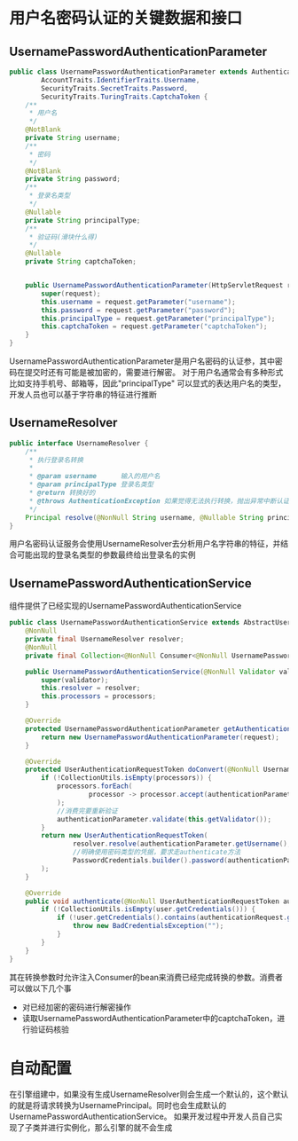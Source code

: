 # 用户名密码认证的关键数据和接口

## UsernamePasswordAuthenticationParameter

```java
public class UsernamePasswordAuthenticationParameter extends AuthenticationRequestParameter implements
        AccountTraits.IdentifierTraits.Username,
        SecurityTraits.SecretTraits.Password,
        SecurityTraits.TuringTraits.CaptchaToken {
    /**
     * 用户名
     */
    @NotBlank
    private String username;
    /**
     * 密码
     */
    @NotBlank
    private String password;
    /**
     * 登录名类型
     */
    @Nullable
    private String principalType;
    /**
     * 验证码(滑块什么得)
     */
    @Nullable
    private String captchaToken;


    public UsernamePasswordAuthenticationParameter(HttpServletRequest request) {
        super(request);
        this.username = request.getParameter("username");
        this.password = request.getParameter("password");
        this.principalType = request.getParameter("principalType");
        this.captchaToken = request.getParameter("captchaToken");
    }
}
```

UsernamePasswordAuthenticationParameter是用户名密码的认证参，其中密码在提交时还有可能是被加密的，需要进行解密。
对于用户名通常会有多种形式比如支持手机号、邮箱等，因此"principalType"
可以显式的表达用户名的类型，开发人员也可以基于字符串的特征进行推断

## UsernameResolver

```java
public interface UsernameResolver {
    /**
     * 执行登录名转换
     *
     * @param username      输入的用户名
     * @param principalType 登录名类型
     * @return 转换好的
     * @throws AuthenticationException 如果觉得无法执行转换，抛出异常中断认证过程
     */
    Principal resolve(@NonNull String username, @Nullable String principalType) throws AuthenticationException;
}
```

用户名密码认证服务会使用UsernameResolver去分析用户名字符串的特征，并结合可能出现的登录名类型的参数最终给出登录名的实例

## UsernamePasswordAuthenticationService

组件提供了已经实现的UsernamePasswordAuthenticationService

```java
public class UsernamePasswordAuthenticationService extends AbstractUserAuthenticationService<UsernamePasswordAuthenticationParameter> {
    @NonNull
    private final UsernameResolver resolver;
    @NonNull
    private final Collection<@NonNull Consumer<@NonNull UsernamePasswordAuthenticationParameter>> processors;

    public UsernamePasswordAuthenticationService(@NonNull Validator validator, @NonNull UsernameResolver resolver, @NonNull Collection<@NonNull Consumer<@NonNull UsernamePasswordAuthenticationParameter>> processors) {
        super(validator);
        this.resolver = resolver;
        this.processors = processors;
    }

    @Override
    protected UsernamePasswordAuthenticationParameter getAuthenticationParameter(@NonNull HttpServletRequest request) {
        return new UsernamePasswordAuthenticationParameter(request);
    }

    @Override
    protected UserAuthenticationRequestToken doConvert(@NonNull UsernamePasswordAuthenticationParameter authenticationParameter, @Nullable OAuth2RequestingClient client, @NonNull Map<String, Object> context) throws Exception {
        if (!CollectionUtils.isEmpty(processors)) {
            processors.forEach(
                    processor -> processor.accept(authenticationParameter)
            );
            //消费完要重新验证
            authenticationParameter.validate(this.getValidator());
        }
        return new UserAuthenticationRequestToken(
                resolver.resolve(authenticationParameter.getUsername(), authenticationParameter.getPrincipalType()),
                //明确使用密码类型的凭据，要求走authenticate方法
                PasswordCredentials.builder().password(authenticationParameter.getPassword()).build()
        );
    }

    @Override
    public void authenticate(@NonNull UserAuthenticationRequestToken authenticationRequest, @Nullable OAuth2RequestingClient client, @NonNull User user, @NonNull Map<String, Object> context) throws AuthenticationException {
        if (!CollectionUtils.isEmpty(user.getCredentials())) {
            if (!user.getCredentials().contains(authenticationRequest.getCredentials())) {
                throw new BadCredentialsException("");
            }
        }
    }
}
```

其在转换参数时允许注入Consumer的bean来消费已经完成转换的参数。消费者可以做以下几个事

* 对已经加密的密码进行解密操作
* 读取UsernamePasswordAuthenticationParameter中的captchaToken，进行验证码核验

# 自动配置

在引擎组建中，如果没有生成UsernameResolver则会生成一个默认的，这个默认的就是将请求转换为UsernamePrincipal。同时也会生成默认的UsernamePasswordAuthenticationService。
如果开发过程中开发人员自己实现了子类并进行实例化，那么引擎的就不会生成